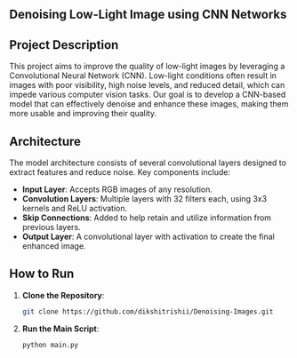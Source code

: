 ## Denoising Low-Light Image using CNN Networks
## Project Description
This project aims to improve the quality of low-light images by leveraging a Convolutional Neural Network (CNN). Low-light conditions often result in images with poor visibility, high noise levels, and reduced detail, which can impede various computer vision tasks. Our goal is to develop a CNN-based model that can effectively denoise and enhance these images, making them more usable and improving their quality.

## Architecture
The model architecture consists of several convolutional layers designed to extract features and reduce noise. Key components include:
- **Input Layer**: Accepts RGB images of any resolution.
- **Convolution Layers**: Multiple layers with 32 filters each, using 3x3 kernels and ReLU activation.
- **Skip Connections**: Added to help retain and utilize information from previous layers.
- **Output Layer**: A convolutional layer with activation to create the final enhanced image.

## How to Run
1. **Clone the Repository**:
    ```sh
    git clone https://github.com/dikshitrishii/Denoising-Images.git
    ```

2. **Run the Main Script**:
    ```sh
    python main.py
    ```
